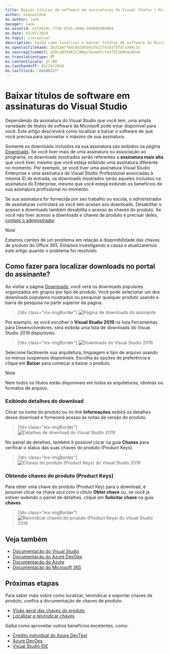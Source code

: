 ```yaml
---
title: Baixar títulos de software em assinaturas do Visual Studio | Microsoft Docs
author: evanwindom
ms.author: lank
manager: lank
ms.assetid: e2f2619c-7736-47e5-a066-5940d5994db9
ms.date: 03/07/2020
ms.topic: conceptual
description: Saiba como localizar e baixar títulos de software da Microsoft em assinaturas do Visual Studio
ms.openlocfilehash: 5b21a87f0dc84189381f63274343f5fd7a384c5c
ms.sourcegitcommit: d20ce855461c240ac5eee0fcfe373f166b4a04a9
ms.translationtype: MT
ms.contentlocale: pt-BR
ms.lasthandoff: 05/29/2020
ms.locfileid: "84180227"
---
```

# <a name="downloading-software-titles-in-visual-studio-subscriptions"></a>Baixar títulos de software em assinaturas do Visual Studio
Dependendo da assinatura do Visual Studio que você tem, uma ampla variedade de títulos de software da Microsoft pode estar disponível para você.  Este artigo descreverá como localizar e baixar o software de que você precisa para aproveitar o máximo de sua assinatura. 

Somente os downloads incluídos na sua assinatura são exibidos na página [Downloads](https://my.visualstudio.com/downloads/featured).  Se você tiver mais de uma assinatura ou associação ao programa, os downloads mostrados serão referentes a **assinatura mais alta** que você tiver, mesmo que você esteja exibindo uma assinatura diferente no momento.  Por exemplo, se você tiver uma assinatura Visual Studio Enterprise e uma assinatura de Visual Studio Professional associadas à mesma ID de entrada, os downloads mostrados serão aqueles incluídos na assinatura do Enterprise, mesmo que você esteja exibindo os benefícios de sua assinatura profissional no momento.  

Se sua assinatura for fornecida por seu trabalho ou escola, o administrador de assinaturas controlará se você tem acesso aos downloads. Desabilitar o acesso a downloads também desabilita o acesso às chaves do produto. Se você não tiver acesso a downloads e chaves de produto e precisar deles, [contate o administrador](contact-my-admin.md).

> [!NOTE]
> Estamos cientes de um problema em relação à disponibilidade das chaves de produto do Office 365.  Estamos investigando a causa e atualizaremos este artigo quando o problema for resolvido. 

## <a name="how-do-i-find-downloads-in-the-subscriber-portal"></a>Como fazer para localizar downloads no portal do assinante?
Ao visitar a página [Downloads](https://my.visualstudio.com/downloads/featured?wt.mc_id=o~msft~docs), você verá os downloads populares organizados em grupos por tipo de produto.  Você pode selecionar um dos downloads populares mostrados ou pesquisar qualquer produto usando a barra de pesquisa na parte superior da página.
> [!div class="mx-imgBorder"]
> ![Página de downloads do assinante](_img/subscriber-downloads/subscriber-downloads-resized.png)

Por exemplo, se você escolher o **Visual Studio 2019** na lista Ferramentas para Desenvolvedores, será exibida uma lista de downloads do Visual Studio 2019 disponíveis.
> [!div class="mx-imgBorder"]
> ![Downloads do Visual Studio 2019](_img/subscriber-downloads/vs2019-product-list.png)

Selecione facilmente sua arquitetura, linguagem e tipo de arquivo usando os menus suspensos disponíveis. Escolha as opções de preferência e clique em **Baixar** para começar a baixar o produto.

> [!NOTE]
> Nem todos os títulos estão disponíveis em todas as arquiteturas, idiomas ou formatos de arquivo.  

### <a name="displaying-download-details"></a>Exibindo detalhes do download
Clicar no nome do produto ou no link **Informações** exibirá os detalhes desse download e fornecerá acesso às notas de versão do produto.
> [!div class="mx-imgBorder"]
> ![Detalhes de download do Visual Studio 2019](_img/subscriber-downloads/vs2019-info.png)

No painel de detalhes, também é possível clicar na guia **Chaves** para verificar o status das suas chaves do produto (Product Keys).
> [!div class="mx-imgBorder"]
> ![Chaves do produto (Product Keys) do Visual Studio 2019](_img/subscriber-downloads/vs2019-keys.png)

### <a name="obtaining-product-keys"></a>Obtendo chaves do produto (Product Keys)
Para obter uma chave do produto (Product Key) para o download, é possível clicar na chave azul com o rótulo **Obter chave** ou, se você já estiver exibindo o painel de detalhes, clique em **Solicitar chave** na guia **chaves**.
> [!div class="mx-imgBorder"]
> ![Reivindicar chaves do produto (Product Keys) do Visual Studio 2019](_img/subscriber-downloads/vs2019-claim-keys.png)

## <a name="see-also"></a>Veja também
- [Documentação do Visual Studio](https://docs.microsoft.com/visualstudio/)
- [Documentação do Azure DevOps](https://docs.microsoft.com/azure/devops/)
- [Documentação do Azure](https://docs.microsoft.com/azure/)
- [Documentação do Microsoft 365](https://docs.microsoft.com/microsoft-365/)

## <a name="next-steps"></a>Próximas etapas
Para saber mais sobre como localizar, reivindicar e exportar chaves de produto, confira a documentação de chaves de produto:
- [Visão geral das chaves do produto](product-keys.md)
- [Localizar e reivindicar chaves](find-keys.md)

Saiba como aproveitar outros benefícios excelentes, como:
- [Crédito individual do Azure DevTest](vs-azure.md)
- [Azure DevOps](vs-azure-devops.md)
- [Visual Studio IDE](vs-ide-benefit.md)




